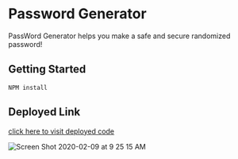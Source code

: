 # Password Generator

PassWord Generator helps you make a safe and secure randomized password!

## Getting Started

```
NPM install
```


## Deployed Link
[click here to visit deployed code](https://taralovestea.github.io/PasswordGenerator/)

![Screen Shot 2020-02-09 at 9 25 15 AM](https://user-images.githubusercontent.com/59029999/74109114-57bcb400-4b46-11ea-8deb-92b79f7e9947.png)
